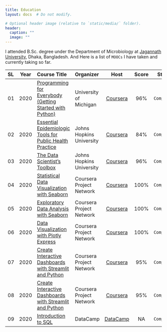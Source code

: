 ```yaml
---
title: Education
layout: docs  # Do not modify.

# Optional header image (relative to `static/media/` folder).
header:
  caption: ""
  image: ""
---
```

I attended B.Sc. degree under the Department of Microbiology at [Jagannath University](https://jnu.ac.bd/dept/portal/web/microbiology), Dhaka, Bangladesh. And Here is a list of `MOOCs` I have taken and currently taking so far.

| SL | Year | Course Title | Organizer| Host | Score| Status|
|:--------|-------|:----------|:------------|:--------:|:-----:|:-----:|
| 01 | 2020 | [Programming for Everybody (Getting Started with Python)](https://www.coursera.org/account/accomplishments/certificate/UB93UTN2JQ9M) |University of Michigan| [Coursera](https://www.coursera.org/) | 96% | `Completed`| 
| 02 | 2020 | [Essential Epidemiologic Tools for Public Health Practice](https://www.coursera.org/account/accomplishments/certificate/5WHJWDLMS39T) |Johns Hopkins University|[Coursera](https://www.coursera.org/) | 84% | `Completed`| 
| 03 | 2020 | [The Data Scientist’s Toolbox](https://www.coursera.org/account/accomplishments/certificate/ZPA8ZQWU3RX8) |Johns Hopkins University|[Coursera](https://www.coursera.org/) | 96% | `Completed`| 
| 04 | 2020 | [Statistical Data Visualization with Seaborn](https://www.coursera.org/account/accomplishments/certificate/TXF8L74HFDLD) |Coursera Project Network|[Coursera](https://www.coursera.org/) | 100%| `Completed`| 
| 05 | 2020 | [Exploratory Data Analysis with Seaborn](https://www.coursera.org/account/accomplishments/certificate/U6FAPRHMBFD5) |Coursera Project Network|[Coursera](https://www.coursera.org/) | 100%| `Completed`| 
| 06 | 2020 | [Data Visualization with Plotly Express](https://www.coursera.org/account/accomplishments/certificate/RDS8SG3CHSYJ) |Coursera Project Network|[Coursera](https://www.coursera.org/) | 100%| `Completed`| 
| 07 | 2020 | [Create Interactive Dashboards with Streamlit and Python](https://www.coursera.org/account/accomplishments/certificate/E7PM4S8NJBEB) |Coursera Project Network|[Coursera](https://www.coursera.org/) |  95%| `Completed`| 
| 08 | 2020 | [Create Interactive Dashboards with Streamlit and Python](https://www.coursera.org/account/accomplishments/certificate/E7PM4S8NJBEB) |Coursera Project Network|[Coursera](https://www.coursera.org/) |  95%| `Completed`| 
| 09 | 2020 | [Introduction to SQL](https://learn.datacamp.com/courses/introduction-to-sql) |DataCamp|[DataCamp](https://www.datacamp.com/) |  NA| `Completed`| 